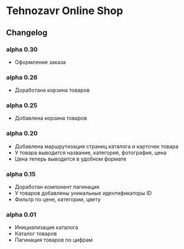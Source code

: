 # Tehnozavr Online Shop

## Changelog

### alpha 0.30

- Оформление заказа 

### alpha 0.26

- Доработана корзина товаров 

### alpha 0.25

- Добавлена корзина товаров

### alpha 0.20

- Добавлена маршрутизация страниц каталога и карточек товара
- У товара выводится название, категория, фотография, цена
- Цена теперь выводится в удобном формате

### alpha 0.15

- Доработан компонент пагинация
- У товаров добавлены уникальные идентификаторы ID
- Фильтр по цене, категории, цвету


### alpha 0.01

- Инициализация каталога
- Каталог товаров
- Пагинация товаров по цифрам
